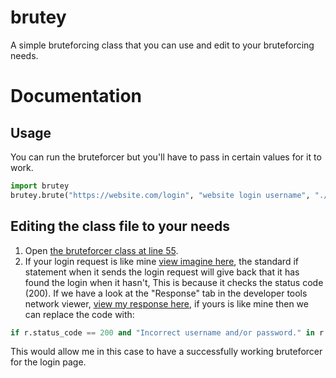 # brutey
A simple bruteforcing class that you can use and edit to your bruteforcing needs.

# Documentation
  ## Usage
  You can run the bruteforcer but you'll have to pass in certain values for it to work.
  ```py
  import brutey
  brutey.brute("https://website.com/login", "website login username", "./passlist.txt").start()
  ```
  
  ## Editing the class file to your needs
  1) Open [the bruteforcer class at line 55](https://github.com/iUseYahoo/brutey/blob/main/brutey.py#L55).
  2) If your login request is like mine [view imagine here](https://i.imgur.com/8SzMx5S.png), the standard if statement when it sends the login request will give back that it has found the login when it hasn't, This is because it checks the status code (200). If we have a look at the "Response" tab in the developer tools network viewer, [view my response here](https://i.imgur.com/6b3us7C.png), if yours is like mine then we can replace the code with:
  ```py
  if r.status_code == 200 and "Incorrect username and/or password." in r.text:
  ```
  This would allow me in this case to have a successfully working bruteforcer for the login page.
  

